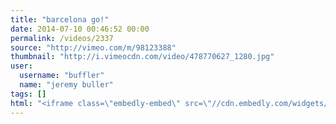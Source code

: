 ```yaml
---
title: "barcelona go!"
date: 2014-07-10 00:46:52 00:00
permalink: /videos/2337
source: "http://vimeo.com/m/98123388"
thumbnail: "http://i.vimeocdn.com/video/478770627_1280.jpg"
user:
  username: "buffler"
  name: "jeremy buller"
tags: []
html: "<iframe class=\"embedly-embed\" src=\"//cdn.embedly.com/widgets/media.html?src=http%3A%2F%2Fplayer.vimeo.com%2Fvideo%2F98123388&wmode=transparent&src_secure=1&url=http%3A%2F%2Fvimeo.com%2F98123388&image=http%3A%2F%2Fi.vimeocdn.com%2Fvideo%2F478770627_1280.jpg&key=daaebf4d9cdd46779200162d0ca86e20&type=text%2Fhtml&schema=vimeo\" width=\"1920\" height=\"1080\" scrolling=\"no\" frameborder=\"0\" allowfullscreen></iframe>"
---
```



